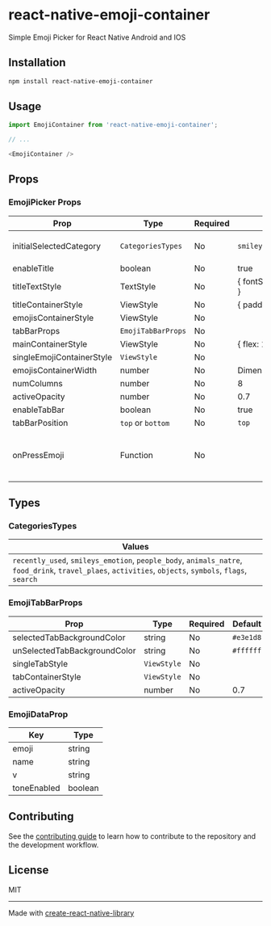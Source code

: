 # react-native-emoji-container

Simple Emoji Picker for React Native Android and IOS

## Installation

```sh
npm install react-native-emoji-container
```

## Usage

```js
import EmojiContainer from 'react-native-emoji-container';

// ...

<EmojiContainer />
```

## Props

### EmojiPicker Props

| Prop               | Type    | Required | Default   | Description |
| ----------------- | ------- | -------- | --------- | --------- |
| initialSelectedCategory | `CategoriesTypes`  | No | `smileys_emotion` | Initial Emoji Category refere `CategoriesTypes`
| enableTitle | boolean  | No | true |
| titleTextStyle | TextStyle  | No | { fontSize: 16, color: '#000000' } |
| titleContainerStyle | ViewStyle | No | { padding: 10 } |
| emojisContainerStyle | ViewStyle | No |
| tabBarProps | `EmojiTabBarProps` | No |
| mainContainerStyle | ViewStyle | No | { flex: 1, paddingVertical: 5 } |
| singleEmojiContainerStyle | `ViewStyle` | No |
| emojisContainerWidth | number | No | Dimensions.get('window').width
| numColumns | number | No | 8
| activeOpacity | number | No | 0.7
| enableTabBar | boolean | No | true
| tabBarPosition | `top` or `bottom` | No | `top`
| onPressEmoji | Function | No |     | Its called when click an emoji and it returns the `EmojiDataProp`|

## Types

### CategoriesTypes

| Values | 
| ------ | 
| `recently_used`, `smileys_emotion`, `people_body`, `animals_natre`, `food_drink`, `travel_plaes`, `activities`, `objects`, `symbols`, `flags`, `search`  |

### EmojiTabBarProps

| Prop               | Type    | Required | Default   | Description |
| ----------------- | ------- | -------- | --------- | --------- |
| selectedTabBackgroundColor | string  | No | `#e3e1d8` |
| unSelectedTabBackgroundColor | string  | No | `#ffffff` |
| singleTabStyle | `ViewStyle`  | No |
| tabContainerStyle | `ViewStyle`  | No |
| activeOpacity | number  | No | 0.7 |

### EmojiDataProp

| Key               | Type    | 
| ----------------- | ------- | 
| emoji | string |
| name | string |
| v | string |
| toneEnabled | boolean |


## Contributing

See the [contributing guide](CONTRIBUTING.md) to learn how to contribute to the repository and the development workflow.

## License

MIT

---

Made with [create-react-native-library](https://github.com/callstack/react-native-builder-bob)
